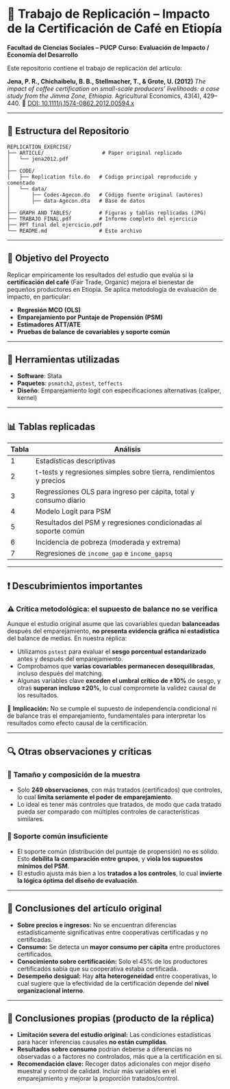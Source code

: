 # 🧾 Trabajo de Replicación – Impacto de la Certificación de Café en Etiopía

**Facultad de Ciencias Sociales – PUCP**
**Curso: Evaluación de Impacto / Economía del Desarrollo**

Este repositorio contiene el trabajo de replicación del artículo:

**Jena, P. R., Chichaibelu, B. B., Stellmacher, T., & Grote, U. (2012)**
*The impact of coffee certification on small-scale producers’ livelihoods: a case study from the Jimma Zone, Ethiopia*. Agricultural Economics, 43(4), 429–440.
📄 [DOI: 10.1111/j.1574-0862.2012.00594.x](https://doi.org/10.1111/j.1574-0862.2012.00594.x)

---

## 📁 Estructura del Repositorio

```
REPLICATION_EXERCISE/
├── ARTICLE/                   # Paper original replicado
│   └── jena2012.pdf
│
├── CODE/
│   ├── Replication file.do   # Código principal reproducido y comentado
│   └── data/
│       ├── Codes-Agecon.do   # Código fuente original (autores)
│       ├── data-Agecon.dta   # Base de datos
│
├── GRAPH AND TABLES/         # Figuras y tablas replicadas (JPG)
├── TRABAJO FINAL.pdf         # Informe completo del ejercicio
├── PPT final del ejercicio.pdf
└── README.md                 # Este archivo
```

---

## 🎯 Objetivo del Proyecto

Replicar empíricamente los resultados del estudio que evalúa si la **certificación del café** (Fair Trade, Organic) mejora el bienestar de pequeños productores en Etiopía. Se aplica metodología de evaluación de impacto, en particular:

* **Regresión MCO (OLS)**
* **Emparejamiento por Puntaje de Propensión (PSM)**
* **Estimadores ATT/ATE**
* **Pruebas de balance de covariables y soporte común**

---

## 🔧 Herramientas utilizadas

* **Software**: Stata
* **Paquetes**: `psmatch2`, `pstest`, `teffects`
* **Diseño**: Emparejamiento logit con especificaciones alternativas (caliper, kernel)

---

## 📊 Tablas replicadas

| Tabla | Análisis                                                           |
| ----- | ------------------------------------------------------------------ |
| 1     | Estadísticas descriptivas                                          |
| 2     | t-tests y regresiones simples sobre tierra, rendimientos y precios |
| 3     | Regressiones OLS para ingreso per cápita, total y consumo diario   |
| 4     | Modelo Logit para PSM                                              |
| 5     | Resultados del PSM y regresiones condicionadas al soporte común    |
| 6     | Incidencia de pobreza (moderada y extrema)                         |
| 7     | Regresiones de `income_gap` e `income_gapsq`                       |

---

## ❗ Descubrimientos importantes

### ⚠️ Crítica metodológica: **el supuesto de balance no se verifica**

Aunque el estudio original asume que las covariables quedan **balanceadas** después del emparejamiento, **no presenta evidencia gráfica ni estadística** del balance de medias. En nuestra réplica:

* Utilizamos `pstest` para evaluar el **sesgo porcentual estandarizado** antes y después del emparejamiento.
* Comprobamos que **varias covariables permanecen desequilibradas**, incluso después del matching.
* Algunas variables clave **exceden el umbral crítico de ±10%** de sesgo, y otras **superan incluso ±20%**, lo cual compromete la validez causal de los resultados.

📌 **Implicación:** No se cumple el supuesto de independencia condicional ni de balance tras el emparejamiento, fundamentales para interpretar los resultados como efecto causal de la certificación.

---

## 🔍 Otras observaciones y críticas

### 🔸 Tamaño y composición de la muestra

* Solo **249 observaciones**, con más tratados (certificados) que controles, lo cual **limita seriamente el poder de emparejamiento**.
* Lo ideal es tener más controles que tratados, de modo que cada tratado pueda ser comparado con múltiples controles de características similares.

### 🔸 Soporte común insuficiente

* El soporte común (distribución del puntaje de propensión) no es sólido. Esto **debilita la comparación entre grupos**, y **viola los supuestos mínimos del PSM**.
* El estudio ajusta más bien a los **tratados a los controles**, lo cual **invierte la lógica óptima del diseño de evaluación**.

---

## 🧠 Conclusiones del artículo original

* **Sobre precios e ingresos:** No se encuentran diferencias estadísticamente significativas entre cooperativas certificadas y no certificadas.
* **Consumo:** Se detecta un **mayor consumo per cápita** entre productores certificados.
* **Conocimiento sobre certificación:** Solo el 45% de los productores certificados sabía que su cooperativa estaba certificada.
* **Desempeño desigual:** Hay **alta heterogeneidad** entre cooperativas, lo cual sugiere que la efectividad de la certificación depende del **nivel organizacional interno**.

---

## 🧾 Conclusiones propias (producto de la réplica)

* **Limitación severa del estudio original:** Las condiciones estadísticas para hacer inferencias causales **no están cumplidas**.
* **Resultados sobre consumo** podrían deberse a diferencias no observadas o a factores no controlados, más que a la certificación en sí.
* **Recomendación clave:** Recoger datos adicionales con mejor diseño muestral y control de calidad. Incluir más variables en el emparejamiento y mejorar la proporción tratados/control.

